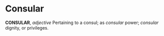 # Consular

**CONSULAR**, _adjective_ Pertaining to a consul; as _consular_ power; _consular_ dignity, or privileges.